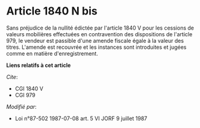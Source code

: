# Article 1840 N bis

Sans préjudice de la nullité édictée par l'article 1840 V pour les cessions de valeurs mobilières effectuées en contravention
des dispositions de l'article 979, le vendeur est passible d'une amende fiscale égale à la valeur des titres. L'amende est
recouvrée et les instances sont introduites et jugées comme en matière d'enregistrement.

**Liens relatifs à cet article**

_Cite_:

  - CGI 1840 V
  - CGI 979

_Modifié par_:

  - Loi n°87-502 1987-07-08 art. 5 VI JORF 9 juillet 1987
